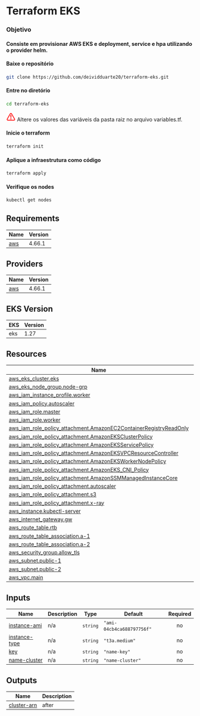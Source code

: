 # Terraform EKS

### Objetivo

#### Consiste em provisionar AWS EKS e deployment, service e hpa utilizando o provider helm.

#### Baixe o repositório
```bash
git clone https://github.com/deividduarte20/terraform-eks.git
```

#### Entre no diretório

```bash
cd terraform-eks
```

<img src=img/warning2.png width=25 height=25 /> Altere os valores das variáveis da pasta raiz no arquivo variables.tf.

#### Inicie o terraform

```bash
terraform init
```

#### Aplique a infraestrutura como código

```bash
terraform apply
```

#### Verifique os nodes
```bash
kubectl get nodes
```

## Requirements

| Name | Version |
|------|---------|
| <a name="requirement_aws"></a> [aws](#requirement\_aws) | 4.66.1 |

## Providers

| Name | Version |
|------|---------|
| <a name="provider_aws"></a> [aws](#provider\_aws) | 4.66.1 |

## EKS Version

| EKS  | Version  |
|------|---------|
| eks  |  1.27   |


## Resources

| Name | Type |
|------|------|
| [aws_eks_cluster.eks](https://registry.terraform.io/providers/hashicorp/aws/4.66.1/docs/resources/eks_cluster) | resource |
| [aws_eks_node_group.node-grp](https://registry.terraform.io/providers/hashicorp/aws/4.66.1/docs/resources/eks_node_group) | resource |
| [aws_iam_instance_profile.worker](https://registry.terraform.io/providers/hashicorp/aws/4.66.1/docs/resources/iam_instance_profile) | resource |
| [aws_iam_policy.autoscaler](https://registry.terraform.io/providers/hashicorp/aws/4.66.1/docs/resources/iam_policy) | resource |
| [aws_iam_role.master](https://registry.terraform.io/providers/hashicorp/aws/4.66.1/docs/resources/iam_role) | resource |
| [aws_iam_role.worker](https://registry.terraform.io/providers/hashicorp/aws/4.66.1/docs/resources/iam_role) | resource |
| [aws_iam_role_policy_attachment.AmazonEC2ContainerRegistryReadOnly](https://registry.terraform.io/providers/hashicorp/aws/4.66.1/docs/resources/iam_role_policy_attachment) | resource |
| [aws_iam_role_policy_attachment.AmazonEKSClusterPolicy](https://registry.terraform.io/providers/hashicorp/aws/4.66.1/docs/resources/iam_role_policy_attachment) | resource |
| [aws_iam_role_policy_attachment.AmazonEKSServicePolicy](https://registry.terraform.io/providers/hashicorp/aws/4.66.1/docs/resources/iam_role_policy_attachment) | resource |
| [aws_iam_role_policy_attachment.AmazonEKSVPCResourceController](https://registry.terraform.io/providers/hashicorp/aws/4.66.1/docs/resources/iam_role_policy_attachment) | resource |
| [aws_iam_role_policy_attachment.AmazonEKSWorkerNodePolicy](https://registry.terraform.io/providers/hashicorp/aws/4.66.1/docs/resources/iam_role_policy_attachment) | resource |
| [aws_iam_role_policy_attachment.AmazonEKS_CNI_Policy](https://registry.terraform.io/providers/hashicorp/aws/4.66.1/docs/resources/iam_role_policy_attachment) | resource |
| [aws_iam_role_policy_attachment.AmazonSSMManagedInstanceCore](https://registry.terraform.io/providers/hashicorp/aws/4.66.1/docs/resources/iam_role_policy_attachment) | resource |
| [aws_iam_role_policy_attachment.autoscaler](https://registry.terraform.io/providers/hashicorp/aws/4.66.1/docs/resources/iam_role_policy_attachment) | resource |
| [aws_iam_role_policy_attachment.s3](https://registry.terraform.io/providers/hashicorp/aws/4.66.1/docs/resources/iam_role_policy_attachment) | resource |
| [aws_iam_role_policy_attachment.x-ray](https://registry.terraform.io/providers/hashicorp/aws/4.66.1/docs/resources/iam_role_policy_attachment) | resource |
| [aws_instance.kubectl-server](https://registry.terraform.io/providers/hashicorp/aws/4.66.1/docs/resources/instance) | resource |
| [aws_internet_gateway.gw](https://registry.terraform.io/providers/hashicorp/aws/4.66.1/docs/resources/internet_gateway) | resource |
| [aws_route_table.rtb](https://registry.terraform.io/providers/hashicorp/aws/4.66.1/docs/resources/route_table) | resource |
| [aws_route_table_association.a-1](https://registry.terraform.io/providers/hashicorp/aws/4.66.1/docs/resources/route_table_association) | resource |
| [aws_route_table_association.a-2](https://registry.terraform.io/providers/hashicorp/aws/4.66.1/docs/resources/route_table_association) | resource |
| [aws_security_group.allow_tls](https://registry.terraform.io/providers/hashicorp/aws/4.66.1/docs/resources/security_group) | resource |
| [aws_subnet.public-1](https://registry.terraform.io/providers/hashicorp/aws/4.66.1/docs/resources/subnet) | resource |
| [aws_subnet.public-2](https://registry.terraform.io/providers/hashicorp/aws/4.66.1/docs/resources/subnet) | resource |
| [aws_vpc.main](https://registry.terraform.io/providers/hashicorp/aws/4.66.1/docs/resources/vpc) | resource |

## Inputs

| Name | Description | Type | Default | Required |
|------|-------------|------|---------|:--------:|
| <a name="input_instance-ami"></a> [instance-ami](#input\_instance-ami) | n/a | `string` | `"ami-04cb4ca688797756f"` | no |
| <a name="input_instance-type"></a> [instance-type](#input\_instance-type) | n/a | `string` | `"t3a.medium"` | no |
| <a name="input_key"></a> [key](#input\_key) | n/a | `string` | `"name-key"` | no |
| <a name="input_name-cluster"></a> [name-cluster](#input\_name-cluster) | n/a | `string` | `"name-cluster"` | no |

## Outputs

| Name | Description |
|------|-------------|
| <a name="output_cluster-arn"></a> [cluster-arn](#output\_cluster-arn) | after |
